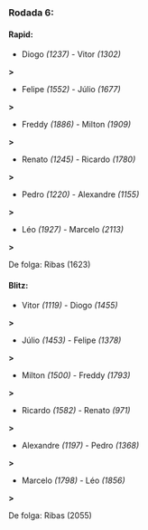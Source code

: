 ### Rodada 6:

#### Rapid:

* Diogo *(1237)*     -     Vitor *(1302)*

 **>** 
* Felipe *(1552)*     -     Júlio *(1677)*

 **>** 
* Freddy *(1886)*     -     Milton *(1909)*

 **>** 
* Renato *(1245)*     -     Ricardo *(1780)*

 **>** 
* Pedro *(1220)*     -     Alexandre *(1155)*

 **>** 
* Léo *(1927)*     -     Marcelo *(2113)*

 **>** 

De folga: Ribas (1623)

#### Blitz:

* Vitor *(1119)*     -     Diogo *(1455)*

 **>** 
* Júlio *(1453)*     -     Felipe *(1378)*

 **>** 
* Milton *(1500)*     -     Freddy *(1793)*

 **>** 
* Ricardo *(1582)*     -     Renato *(971)*

 **>** 
* Alexandre *(1197)*     -     Pedro *(1368)*

 **>** 
* Marcelo *(1798)*     -     Léo *(1856)*

 **>** 

De folga: Ribas (2055)

